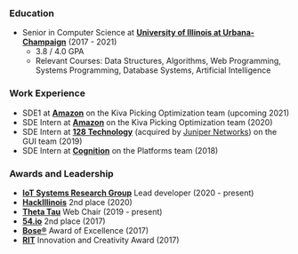 ### Education
- Senior in Computer Science at [**University of Illinois at Urbana-Champaign**](https://illinois.edu/) (2017 - 2021)
  - 3.8 / 4.0 GPA
  - Relevant Courses: Data Structures, Algorithms, Web Programming, Systems Programming, Database Systems, Artificial Intelligence

### Work Experience
- SDE1 at [**Amazon**](https://www.amazon.com/) on the Kiva Picking Optimization team (upcoming 2021)
- SDE Intern at [**Amazon**](https://www.amazon.com/) on the Kiva Picking Optimization team (2020)
- SDE Intern at [**128 Technology**](https://www.128technology.com/) (acquired by [Juniper Networks](https://www.juniper.net/)) on the GUI team (2019)
- SDE Intern at [**Cognition**](https://cognition.us/) on the Platforms team (2018)

### Awards and Leadership
- [**IoT Systems Research Group**](https://ece.illinois.edu/about/directory/faculty/caesar) Lead developer (2020 - present)
- [**HackIllinois**](https://2020.hackillinois.org/) 2nd place (2020)
- [**Theta Tau**](https://www.kappathetatau.org/) Web Chair (2019 - present)
- [**54.io**](http://founders.illinois.edu/fiftyfour/) 2nd place (2017)
- [**Bose®**](https://www.bose.com/) Award of Excellence (2017)
- [**RIT**](https://www.rit.edu/) Innovation and Creativity Award (2017)
